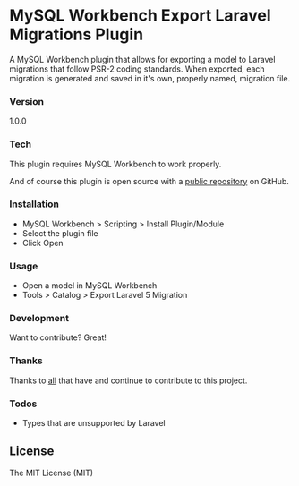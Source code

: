 # MySQL Workbench Export Laravel Migrations Plugin

A MySQL Workbench plugin that allows for exporting a model to Laravel migrations that follow PSR-2 coding standards. When exported, each migration is generated and
saved in it's own, properly named, migration file.

### Version
1.0.0

### Tech

This plugin requires MySQL Workbench to work properly.

And of course this plugin is open source with a [public repository](https://github.com/bracodev/mysql-workbench-export-laravel-migrations)
 on GitHub.

### Installation

 - MySQL Workbench > Scripting > Install Plugin/Module
 - Select the plugin file
 - Click Open

### Usage

 - Open a model in MySQL Workbench
 - Tools > Catalog > Export Laravel 5 Migration

### Development

Want to contribute? Great!

### Thanks

Thanks to [all](https://github.com/bracodev/mysql-workbench-export-laravel-migrations/graphs/contributors) that have and continue to contribute to this project.

### Todos

 - Types that are unsupported by Laravel

License
----

The MIT License (MIT)